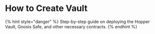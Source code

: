 # How to Create Vault

{% hint style="danger" %}
Step-by-step guide on deploying the Hopper Vault, Gnosis Safe, and other necessary contracts.
{% endhint %}

